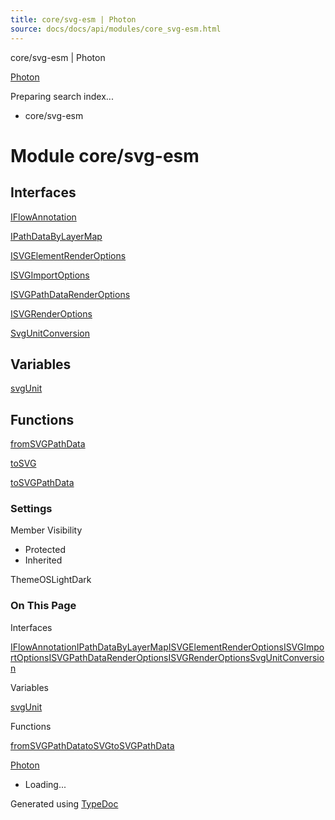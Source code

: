 ```yaml
---
title: core/svg-esm | Photon
source: docs/docs/api/modules/core_svg-esm.html
---
```


core/svg-esm | Photon

[Photon](../index.html)




Preparing search index...

* core/svg-esm

# Module core/svg-esm

## Interfaces

[IFlowAnnotation](../interfaces/core_svg-esm.IFlowAnnotation.html)


[IPathDataByLayerMap](../interfaces/core_svg-esm.IPathDataByLayerMap.html)


[ISVGElementRenderOptions](../interfaces/core_svg-esm.ISVGElementRenderOptions.html)


[ISVGImportOptions](../interfaces/core_svg-esm.ISVGImportOptions.html)


[ISVGPathDataRenderOptions](../interfaces/core_svg-esm.ISVGPathDataRenderOptions.html)


[ISVGRenderOptions](../interfaces/core_svg-esm.ISVGRenderOptions.html)


[SvgUnitConversion](../interfaces/core_svg-esm.SvgUnitConversion.html)

## Variables

[svgUnit](../variables/core_svg-esm.svgUnit.html)

## Functions

[fromSVGPathData](../functions/core_svg-esm.fromSVGPathData.html)


[toSVG](../functions/core_svg-esm.toSVG.html)


[toSVGPathData](../functions/core_svg-esm.toSVGPathData.html)

### Settings

Member Visibility

* Protected
* Inherited

ThemeOSLightDark

### On This Page

Interfaces

[IFlowAnnotation](#iflowannotation)[IPathDataByLayerMap](#ipathdatabylayermap)[ISVGElementRenderOptions](#isvgelementrenderoptions)[ISVGImportOptions](#isvgimportoptions)[ISVGPathDataRenderOptions](#isvgpathdatarenderoptions)[ISVGRenderOptions](#isvgrenderoptions)[SvgUnitConversion](#svgunitconversion)

Variables

[svgUnit](#svgunit)

Functions

[fromSVGPathData](#fromsvgpathdata)[toSVG](#tosvg)[toSVGPathData](#tosvgpathdata)

[Photon](../index.html)

* Loading...

Generated using [TypeDoc](https://typedoc.org/)
